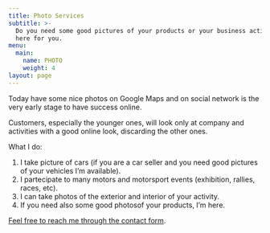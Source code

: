 ```yaml
---
title: Photo Services
subtitle: >-
  Do you need some good pictures of your products or your business activity? I’m
  here for you.
menu:
  main:
    name: PHOTO
    weight: 4
layout: page
---
```

Today have some nice photos on Google Maps and on social network is the very early stage to have success online.

Customers, especially the younger ones, will look only at company and activities with a good online look, discarding the other ones.

What I do:

1. I take picture of cars (if you are a car seller and you need good pictures of your vehicles I’m available).
2. I partecipate to many motors and motorsport events (exhibition, rallies, races, etc).
3. I can take photos of the exterior and interior of your activity.
4. If you need also some good photosof your products, I’m here.

[Feel free to reach me through the contact form](https://franzpisto.com/contact/).
